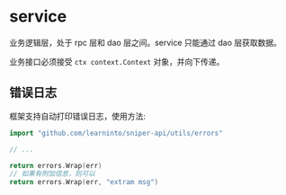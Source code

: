 # service

业务逻辑层，处于 rpc 层和 dao 层之间。service 只能通过 dao 层获取数据。

业务接口必须接受 `ctx context.Context` 对象，并向下传递。

## 错误日志
框架支持自动打印错误日志，使用方法:

```go
import "github.com/learninto/sniper-api/utils/errors"

// ...

return errors.Wrap(err)
// 如果有附加信息，则可以
return errors.Wrap(err, "extram msg")
```
